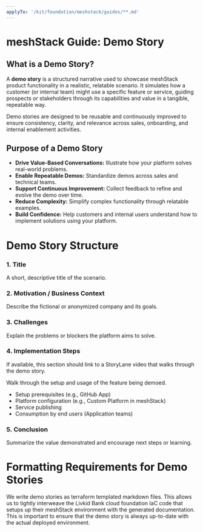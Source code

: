 ```yaml
---
applyTo: '/kit/foundation/meshstack/guides/**.md'
---
```


# meshStack Guide: Demo Story

## **What is a Demo Story?**

A **demo story** is a structured narrative used to showcase meshStack product functionality in a realistic, relatable
 scenario. It simulates how a customer (or internal team) might use a specific feature or service, guiding prospects or stakeholders through its capabilities and value in a tangible, repeatable way.

Demo stories are designed to be reusable and continuously improved to ensure consistency, clarity, and relevance across sales, onboarding, and internal enablement activities.

## **Purpose of a Demo Story**

- **Drive Value-Based Conversations:** Illustrate how your platform solves real-world problems.
- **Enable Repeatable Demos:** Standardize demos across sales and technical teams.
- **Support Continuous Improvement:** Collect feedback to refine and evolve the demo over time.
- **Reduce Complexity:** Simplify complex functionality through relatable examples.
- **Build Confidence:** Help customers and internal users understand how to implement solutions using your platform.

# **Demo Story Structure**

### 1. **Title**

A short, descriptive title of the scenario.

### 2. **Motivation / Business Context**

Describe the fictional or anonymized company and its goals.

### 3. **Challenges**

Explain the problems or blockers the platform aims to solve.

### 4. **Implementation Steps**

If available, this section should link to a StoryLane video that walks through the demo story.

Walk through the setup and usage of the feature being demoed.

- Setup prerequisites (e.g., GitHub App)
- Platform configuration (e.g., Custom Platform in meshStack)
- Service publishing
- Consumption by end users (Application teams)

### 5. **Conclusion**

Summarize the value demonstrated and encourage next steps or learning.

# Formatting Requirements for Demo Stories

We write demo stories as terraform templated markdown files. 
This allows us to tightly interweave the Livkid Bank cloud foundation IaC code that setups up their meshStack environment
with the generated documentation. This is important to ensure that the demo story is always up-to-date with the
actual deployed environment.



